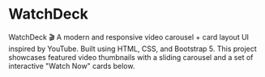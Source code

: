 # WatchDeck
WatchDeck 🎬 A modern and responsive video carousel + card layout UI inspired by YouTube. Built using HTML, CSS, and Bootstrap 5. This project showcases featured video thumbnails with a sliding carousel and a set of interactive "Watch Now" cards below.
